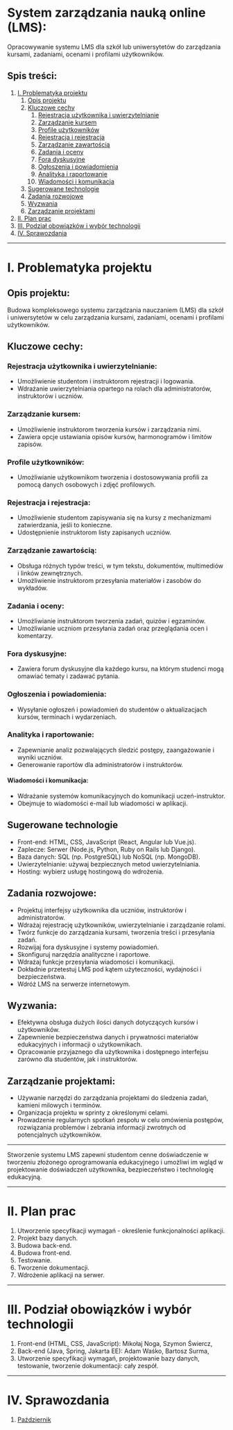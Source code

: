  # System zarządzania nauką online (LMS):

Opracowywanie systemu LMS dla szkół lub uniwersytetów do zarządzania kursami, zadaniami, ocenami i profilami użytkowników.

## Spis treści:

1. [I. Problematyka projektu](#i-problematyka-projektu)
    1. [Opis projektu](#opis-projektu)
    2. [Kluczowe cechy](#kluczowe-cechy)
        1. [Rejestracja użytkownika i uwierzytelnianie](#rejestracja-użytkownika-i-uwierzytelnianie)
        2. [Zarządzanie kursem](#zarządzanie-kursem)
        3. [Profile użytkowników](#profile-użytkowników)
        4. [Rejestracja i rejestracja](#rejestracja-i-rejestracja)
        5. [Zarządzanie zawartością](#zarządzanie-zawartością)
        6. [Zadania i oceny](#zadania-i-oceny)
        7. [Fora dyskusyjne](#fora-dyskusyjne)
        8. [Ogłoszenia i powiadomienia](#ogłoszenia-i-powiadomienia)
        9. [Analityka i raportowanie](#analityka-i-raportowanie)
        10. [Wiadomości i komunikacja](#wiadomości-i-komunikacja)
    3. [Sugerowane technologie](#sugerowane-technologie)
    4. [Zadania rozwojowe](#zadania-rozwojowe)
    5. [Wyzwania](#wyzwania)
    6. [Zarządzanie projektami](#zarządzanie-projektami)
2. [II. Plan prac](#ii-plan-prac)
3. [III. Podział obowiązków i wybór technologii](#iii-podział-obowiązków-i-wybór-technologii)
4. [IV. Sprawozdania](#iv-sprawozdania)

---

# I. Problematyka projektu

## Opis projektu: 

Budowa kompleksowego systemu zarządzania nauczaniem (LMS) dla szkół i uniwersytetów w celu zarządzania kursami, zadaniami, ocenami i profilami użytkowników.

## Kluczowe cechy:

### Rejestracja użytkownika i uwierzytelnianie:

- Umożliwienie studentom i instruktorom rejestracji i logowania.
- Wdrażanie uwierzytelniania opartego na rolach dla administratorów, instruktorów i uczniów.

### Zarządzanie kursem:

- Umożliwienie instruktorom tworzenia kursów i zarządzania nimi.
- Zawiera opcje ustawiania opisów kursów, harmonogramów i limitów zapisów.

### Profile użytkowników:
- Umożliwianie użytkownikom tworzenia i dostosowywania profili za pomocą danych osobowych i zdjęć profilowych.

### Rejestracja i rejestracja:
- Umożliwienie studentom zapisywania się na kursy z mechanizmami zatwierdzania, jeśli to konieczne.
- Udostępnienie instruktorom listy zapisanych uczniów.

### Zarządzanie zawartością:
- Obsługa różnych typów treści, w tym tekstu, dokumentów, multimediów i linków zewnętrznych.
- Umożliwienie instruktorom przesyłania materiałów i zasobów do wykładów.

### Zadania i oceny:
- Umożliwianie instruktorom tworzenia zadań, quizów i egzaminów.
- Umożliwianie uczniom przesyłania zadań oraz przeglądania ocen i komentarzy.

### Fora dyskusyjne:
- Zawiera forum dyskusyjne dla każdego kursu, na którym studenci mogą omawiać tematy i zadawać pytania.

### Ogłoszenia i powiadomienia:
- Wysyłanie ogłoszeń i powiadomień do studentów o aktualizacjach kursów, terminach i wydarzeniach.

### Analityka i raportowanie:
- Zapewnianie analiz pozwalających śledzić postępy, zaangażowanie i wyniki uczniów.
- Generowanie raportów dla administratorów i instruktorów.

#### Wiadomości i komunikacja:
- Wdrażanie systemów komunikacyjnych do komunikacji uczeń-instruktor.
- Obejmuje to wiadomości e-mail lub wiadomości w aplikacji.

## Sugerowane technologie

- Front-end: HTML, CSS, JavaScript (React, Angular lub Vue.js).
- Zaplecze: Serwer (Node.js, Python, Ruby on Rails lub Django).
- Baza danych: SQL (np. PostgreSQL) lub NoSQL (np. MongoDB).
- Uwierzytelnianie: używaj bezpiecznych metod uwierzytelniania.
- Hosting: wybierz usługę hostingową do wdrożenia.

## Zadania rozwojowe:

- Projektuj interfejsy użytkownika dla uczniów, instruktorów i administratorów.
- Wdrażaj rejestrację użytkowników, uwierzytelnianie i zarządzanie rolami.
- Twórz funkcje do zarządzania kursami, tworzenia treści i przesyłania zadań.
- Rozwijaj fora dyskusyjne i systemy powiadomień.
- Skonfiguruj narzędzia analityczne i raportowe.
- Wdrażaj funkcje przesyłania wiadomości i komunikacji.
- Dokładnie przetestuj LMS pod kątem użyteczności, wydajności i bezpieczeństwa.
- Wdróż LMS na serwerze internetowym.

## Wyzwania:
- Efektywna obsługa dużych ilości danych dotyczących kursów i użytkowników.
- Zapewnienie bezpieczeństwa danych i prywatności materiałów edukacyjnych i informacji o użytkownikach.
- Opracowanie przyjaznego dla użytkownika i dostępnego interfejsu zarówno dla studentów, jak i instruktorów.

## Zarządzanie projektami:
- Używanie narzędzi do zarządzania projektami do śledzenia zadań, kamieni milowych i terminów.
- Organizacja projektu w sprinty z określonymi celami.
- Prowadzenie regularnych spotkań zespołu w celu omówienia postępów, rozwiązania problemów i zebrania informacji zwrotnych od potencjalnych użytkowników.
---

Stworzenie systemu LMS zapewni studentom cenne doświadczenie w tworzeniu złożonego oprogramowania edukacyjnego i umożliwi im wgląd w projektowanie doświadczeń użytkownika, bezpieczeństwo i technologię edukacyjną.

---
# II. Plan prac

1. Utworzenie specyfikacji wymagań - określenie funkcjonalności aplikacji.
2. Projekt bazy danych.
3. Budowa back-end.
4. Budowa front-end.
5. Testowanie.
6. Tworzenie dokumentacji.
7. Wdrożenie aplikacji na serwer.

---

# III. Podział obowiązków i wybór technologii

1. Front-end (HTML, CSS, JavaScript): Mikołaj Noga, Szymon Świercz,
2. Back-end (Java, Spring, Jakarta EE): Adam Waśko, Bartosz Surma,
3. Utworzenie specyfikacji wymagań, projektowanie bazy danych, testowanie, tworzenie dokumentacji: cały zespół.

---

# IV. Sprawozdania

1. [Październik](https://github.com/amrusb/lms-pz/blob/master/sprawozdania/gr-5-sprawozdanie-pa%C5%BAdziernik.md)
